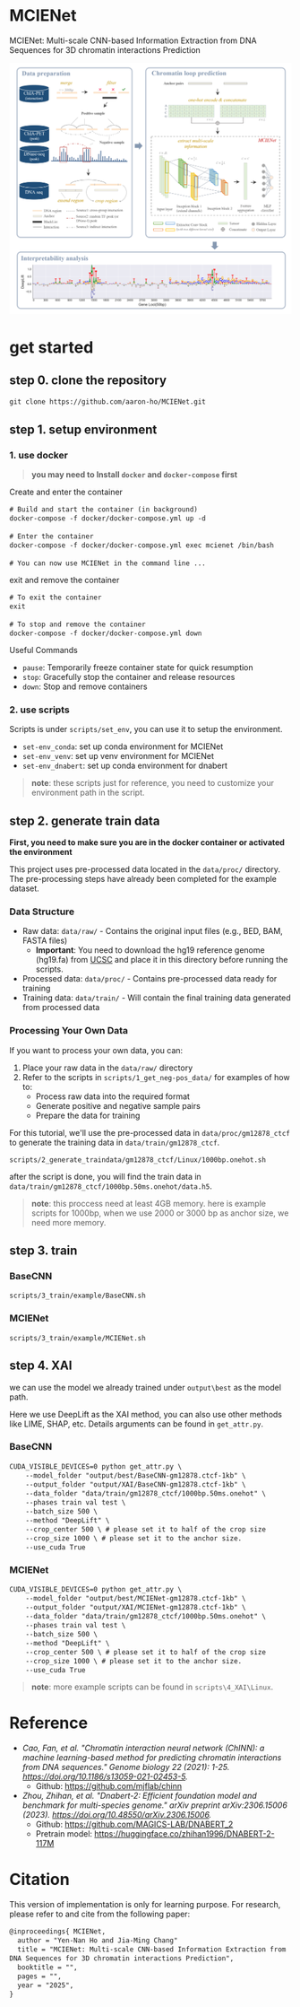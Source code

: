 # MCIENet
MCIENet: Multi-scale CNN-based Information Extraction from DNA Sequences for 3D chromatin interactions Prediction

![](figures/fig1-a_Workflow.png)

# get started
## step 0. clone the repository
```shell
git clone https://github.com/aaron-ho/MCIENet.git
```

## step 1. setup environment
### 1. use docker
> **you may need to Install  `docker` and `docker-compose` first**


Create and enter the container
```shell
# Build and start the container (in background)
docker-compose -f docker/docker-compose.yml up -d

# Enter the container
docker-compose -f docker/docker-compose.yml exec mcienet /bin/bash

# You can now use MCIENet in the command line ...
```
exit and remove the container

```shell
# To exit the container
exit

# To stop and remove the container
docker-compose -f docker/docker-compose.yml down
```
Useful Commands
- `pause`: Temporarily freeze container state for quick resumption
- `stop`: Gracefully stop the container and release resources
- `down`: Stop and remove containers

### 2. use scripts
Scripts is under `scripts/set_env`, you can use it to setup the environment.
- `set-env_conda`: set up conda environment for MCIENet
- `set-env_venv`: set up venv environment for MCIENet
- `set-env_dnabert`: set up conda environment for dnabert

> **note**: these scripts just for reference, you need to customize your environment path in the script.  

## step 2. generate train data
**First, you need to make sure you are in the docker container or activated the environment**

This project uses pre-processed data located in the `data/proc/` directory. The pre-processing steps have already been completed for the example dataset.

### Data Structure
- Raw data: `data/raw/` - Contains the original input files (e.g., BED, BAM, FASTA files)
  - **Important**: You need to download the hg19 reference genome (hg19.fa) from [UCSC](https://hgdownload.soe.ucsc.edu/goldenPath/hg19/bigZips/) and place it in this directory before running the scripts.
- Processed data: `data/proc/` - Contains pre-processed data ready for training
- Training data: `data/train/` - Will contain the final training data generated from processed data

### Processing Your Own Data
If you want to process your own data, you can:
1. Place your raw data in the `data/raw/` directory
2. Refer to the scripts in `scripts/1_get_neg-pos_data/` for examples of how to:
   - Process raw data into the required format
   - Generate positive and negative sample pairs
   - Prepare the data for training

For this tutorial, we'll use the pre-processed data in `data/proc/gm12878_ctcf` to generate the training data in `data/train/gm12878_ctcf`.


```shell
scripts/2_generate_traindata/gm12878_ctcf/Linux/1000bp.onehot.sh
```

after the script is done, you will find the train data in `data/train/gm12878_ctcf/1000bp.50ms.onehot/data.h5`.

> **note**: this proccess need at least 4GB memory. here is example scripts for 1000bp, when we use 2000 or 3000 bp as anchor size, we need more memory.

## step 3. train
### BaseCNN
```shell
scripts/3_train/example/BaseCNN.sh
```

### MCIENet
```shell
scripts/3_train/example/MCIENet.sh
```

## step 4. XAI
we can use the model we already trained under `output\best` as the model path.

Here we use DeepLift as the XAI method, you can also use other methods like LIME, SHAP, etc. Details arguments can be found in `get_attr.py`.

### BaseCNN
```shell
CUDA_VISIBLE_DEVICES=0 python get_attr.py \
    --model_folder "output/best/BaseCNN-gm12878.ctcf-1kb" \
    --output_folder "output/XAI/BaseCNN-gm12878.ctcf-1kb" \
    --data_folder "data/train/gm12878_ctcf/1000bp.50ms.onehot" \
    --phases train val test \
    --batch_size 500 \
    --method "DeepLift" \
    --crop_center 500 \ # please set it to half of the crop size
    --crop_size 1000 \ # please set it to the anchor size.
    --use_cuda True
``` 

### MCIENet
```shell
CUDA_VISIBLE_DEVICES=0 python get_attr.py \
    --model_folder "output/best/MCIENet-gm12878.ctcf-1kb" \
    --output_folder "output/XAI/MCIENet-gm12878.ctcf-1kb" \
    --data_folder "data/train/gm12878_ctcf/1000bp.50ms.onehot" \
    --phases train val test \
    --batch_size 500 \
    --method "DeepLift" \
    --crop_center 500 \ # please set it to half of the crop size
    --crop_size 1000 \ # please set it to the anchor size.
    --use_cuda True
``` 

> **note**: more example scripts can be found in `scripts\4_XAI\Linux`.

# Reference
- _Cao, Fan, et al. "Chromatin interaction neural network (ChINN): a machine learning-based method for predicting chromatin interactions from DNA sequences." Genome biology 22 (2021): 1-25. https://doi.org/10.1186/s13059-021-02453-5._
  - Github: https://github.com/mjflab/chinn
- _Zhou, Zhihan, et al. "Dnabert-2: Efficient foundation model and benchmark for multi-species genome." arXiv preprint arXiv:2306.15006 (2023). https://doi.org/10.48550/arXiv.2306.15006._
  - Github: https://github.com/MAGICS-LAB/DNABERT_2
  - Pretrain model: https://huggingface.co/zhihan1996/DNABERT-2-117M

# Citation

This version of implementation is only for learning purpose. For research, please refer to  and  cite from the following paper:
```
@inproceedings{ MCIENet,
  author = "Yen-Nan Ho and Jia-Ming Chang"
  title = "MCIENet: Multi-scale CNN-based Information Extraction from DNA Sequences for 3D chromatin interactions Prediction",
  booktitle = "",
  pages = "",
  year = "2025",
}
```
